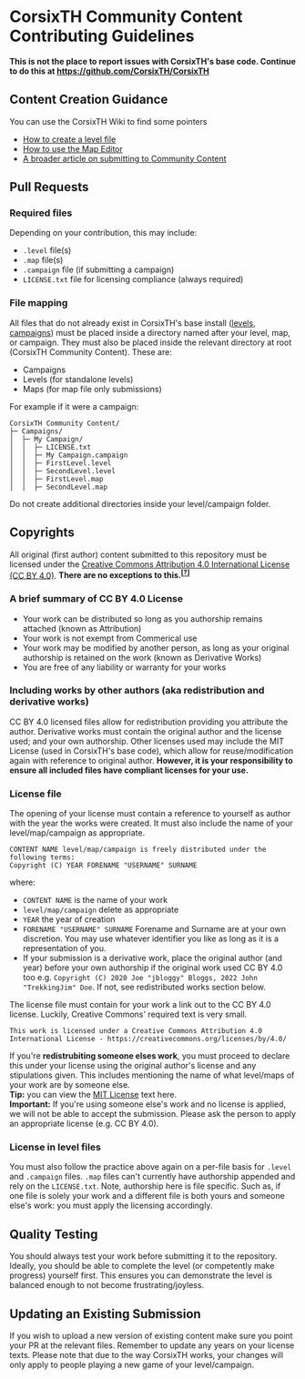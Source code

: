 # CorsixTH Community Content Contributing Guidelines
**This is not the place to report issues with CorsixTH's base code. Continue to do this at https://github.com/CorsixTH/CorsixTH**

## Content Creation Guidance
You can use the CorsixTH Wiki to find some pointers
- [How to create a level file](https://github.com/CorsixTH/CorsixTH/wiki/Custom-Levels)
- [How to use the Map Editor](https://github.com/CorsixTH/CorsixTH/wiki/Map-Editor)
- [A broader article on submitting to Community Content](https://github.com/CorsixTH/CorsixTH/wiki/Submitting-to-Community-Content)

## Pull Requests
### Required files
Depending on your contribution, this may include:
- `.level` file(s)
- `.map` file(s)
- `.campaign` file (if submitting a campaign)
- `LICENSE.txt` file for licensing compliance (always required)

### File mapping
All files that do not already exist in CorsixTH's base install ([levels](https://github.com/CorsixTH/CorsixTH/tree/master/CorsixTH/Levels), [campaigns](https://github.com/CorsixTH/CorsixTH/tree/master/CorsixTH/Campaigns)) must be placed inside a directory named after your level, map, or campaign. They must also be placed inside the relevant directory at root (CorsixTH Community Content). These are:
- Campaigns
- Levels (for standalone levels)
- Maps (for map file only submissions)

For example if it were a campaign:
```
CorsixTH Community Content/
├─ Campaigns/
│  ├─ My Campaign/
│  │  ├─ LICENSE.txt
│  │  ├─ My Campaign.campaign
│  │  ├─ FirstLevel.level
│  │  ├─ SecondLevel.level
│  │  ├─ FirstLevel.map
│  │  ├─ SecondLevel.map
```
Do not create additional directories inside your level/campaign folder.

## Copyrights
All original (first author) content submitted to this repository must be licensed under the [Creative Commons Attribution 4.0 International License (CC BY 4.0)](http://creativecommons.org/licenses/by/4.0/). **There are no exceptions to this.<sup><a href="https://github.com/CorsixTH/CorsixTH/wiki/Submitting-to-Community-Content#why-we-license" title="Learn why">[?]</a></sup>**

### A brief summary of CC BY 4.0 License
- Your work can be distributed so long as you authorship remains attached (known as Attribution)
- Your work is not exempt from Commerical use
- Your work may be modified by another person, as long as your original authorship is retained on the work (known as Derivative Works)
- You are free of any liability or warranty for your works

### Including works by other authors (aka redistribution and derivative works)
CC BY 4.0 licensed files allow for redistribution providing you attribute the author. Derivative works must contain the original author and the license used; and your own authorship. Other licenses used may include the MIT License (used in CorsixTH's base code), which allow for reuse/modification again with reference to original author. **However, it is your responsibility to ensure all included files have compliant licenses for your use.**

### License file
The opening of your license must contain a reference to yourself as author with the year the works were created. It must also include the name of your level/map/campaign as appropriate.
```
CONTENT NAME level/map/campaign is freely distributed under the following terms:
Copyright (C) YEAR FORENAME "USERNAME" SURNAME
```
where:
- `CONTENT NAME` is the name of your work
- `level/map/campaign` delete as appropriate
- `YEAR` the year of creation
- `FORENAME "USERNAME" SURNAME` Forename and Surname are at your own discretion. You may use whatever identifier you like as long as it is a representation of you.
- If your submission is a derivative work, place the original author (and year) before your own authorship if the original work used CC BY 4.0 too e.g. `Copyright (C) 2020 Joe "jbloggy" Bloggs, 2022 John "TrekkingJim" Doe`. If not, see redistributed works section below.

The license file must contain for your work a link out to the CC BY 4.0 license. Luckily, Creative Commons' required text is very small.
```
This work is licensed under a Creative Commons Attribution 4.0 International License - https://creativecommons.org/licenses/by/4.0/
```
If you're **redistrubiting someone elses work**, you must proceed to declare this under your license using the original author's license and any stipulations given. This includes mentioning the name of what level/maps of your work are by someone else.\
**Tip:** you can view the [MIT License](https://choosealicense.com/licenses/mit/) text here.\
**Important:** If you're using someone else's work and no license is applied, we will not be able to accept the submission. Please ask the person to apply an appropriate license (e.g. CC BY 4.0).

### License in level files
You must also follow the practice above again on a per-file basis for `.level` and `.campaign` files. `.map` files can't currently have authorship appended and rely on the `LICENSE.txt`. Note, authorship here is file specific. Such as, if one file is solely your work and a different file is both yours and someone else's work: you must apply the licensing accordingly.

## Quality Testing
You should always test your work before submitting it to the repository. Ideally, you should be able to complete the level (or competently make progress) yourself first. This ensures you can demonstrate the level is balanced enough to not become frustrating/joyless.

## Updating an Existing Submission
If you wish to upload a new version of existing content make sure you point your PR at the relevant files. Remember to update any years on your license texts. Please note that due to the way CorsixTH works, your changes will only apply to people playing a new game of your level/campaign.